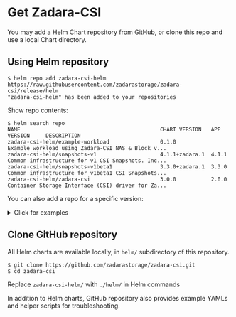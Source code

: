 # Get Zadara-CSI

You may add a Helm Chart repository from GitHub, or clone this repo and use a local Chart directory.

## Using Helm repository

```
$ helm repo add zadara-csi-helm https://raw.githubusercontent.com/zadarastorage/zadara-csi/release/helm
"zadara-csi-helm" has been added to your repositories
```

Show repo contents:

```
$ helm search repo
NAME                                            CHART VERSION   APP VERSION     DESCRIPTION
zadara-csi-helm/example-workload                0.1.0                           Example workload using Zadara-CSI NAS & Block v...
zadara-csi-helm/snapshots-v1                    4.1.1+zadara.1  4.1.1           Common infrastructure for v1 CSI Snapshots. Inc...
zadara-csi-helm/snapshots-v1beta1               3.3.0+zadara.1  3.3.0           Common infrastructure for v1beta1 CSI Snapshots...
zadara-csi-helm/zadara-csi                      3.0.0           2.0.0           Container Storage Interface (CSI) driver for Za...
```

You can also add a repo for a specific version:

<details>
<summary>Click for examples</summary>

- `master` branch
    ```
    $ helm repo add zadara-csi-helm https://raw.githubusercontent.com/zadarastorage/zadara-csi/master/helm
    ```
- `release-v1.3.10` tag
    ````
    $ helm repo add zadara-csi-helm https://raw.githubusercontent.com/zadarastorage/zadara-csi/release-v1.3.10/helm
    ```

---
</details>

## Clone GitHub repository

All Helm charts are available locally, in `helm/` subdirectory of this repository.

```shell
$ git clone https://github.com/zadarastorage/zadara-csi.git
$ cd zadara-csi
```

Replace `zadara-csi-helm/` with `./helm/` in Helm commands

In addition to Helm charts, GitHub repository also provides example YAMLs and helper scripts for troubleshooting.
